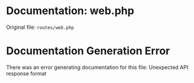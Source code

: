 # Documentation: web.php

Original file: `routes/web.php`

# Documentation Generation Error

There was an error generating documentation for this file: Unexpected API response format